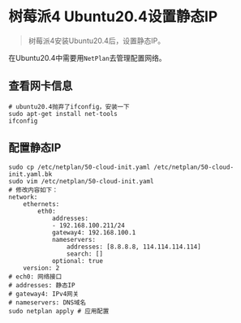 # 树莓派4 Ubuntu20.4设置静态IP

> 树莓派4安装Ubuntu20.4后，设置静态IP。

<!-- more -->

在Ubuntu20.4中需要用`NetPlan`去管理配置网络。

## 查看网卡信息

```shell
# ubuntu20.4抛弃了ifconfig，安装一下
sudo apt-get install net-tools
ifconfig
```

## 配置静态IP

```shell
sudo cp /etc/netplan/50-cloud-init.yaml /etc/netplan/50-cloud-init.yaml.bk
sudo vim /etc/netplan/50-cloud-init.yaml
# 修改内容如下：
network:
    ethernets:
        eth0:
            addresses:
            - 192.168.100.211/24
            gateway4: 192.168.100.1
            nameservers:
                addresses: [8.8.8.8, 114.114.114.114]
                search: []
            optional: true
    version: 2
# ech0: 网络接口
# addresses: 静态IP
# gateway4: IPv4网关
# nameservers: DNS域名
sudo netplan apply # 应用配置
```
